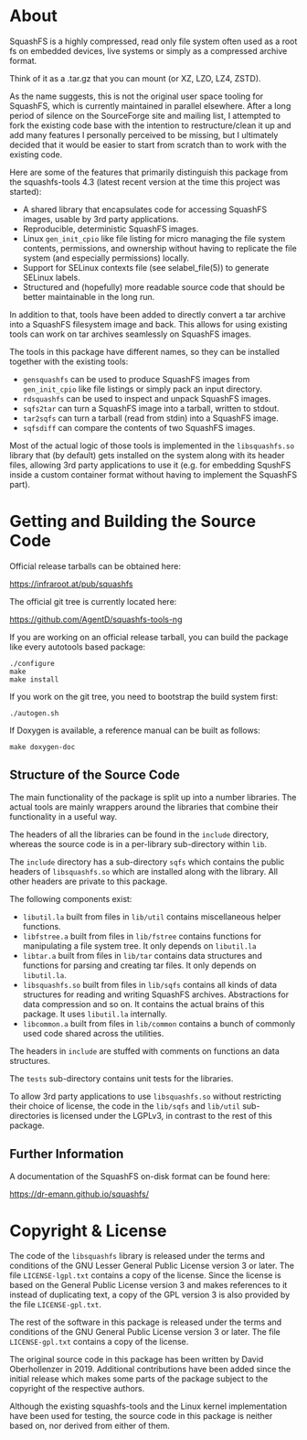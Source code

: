 # About

SquashFS is a highly compressed, read only file system often used as a root fs
on embedded devices, live systems or simply as a compressed archive format.

Think of it as a .tar.gz that you can mount (or XZ, LZO, LZ4, ZSTD).

As the name suggests, this is not the original user space tooling for
SquashFS, which is currently maintained in parallel elsewhere. After a
long period of silence on the SourceForge site and mailing list, I
attempted to fork the existing code base with the intention to
restructure/clean it up and add many features I personally perceived to
be missing, but I ultimately decided that it would be easier to start
from scratch than to work with the existing code.

Here are some of the features that primarily distinguish this package from
the squashfs-tools 4.3 (latest recent version at the time this project was
started):

 - A shared library that encapsulates code for accessing SquashFS images,
   usable by 3rd party applications.
 - Reproducible, deterministic SquashFS images.
 - Linux `gen_init_cpio` like file listing for micro managing the
   file system contents, permissions, and ownership without having to replicate
   the file system (and especially permissions) locally.
 - Support for SELinux contexts file (see selabel_file(5)) to generate
   SELinux labels.
 - Structured and (hopefully) more readable source code that should be better
   maintainable in the long run.


In addition to that, tools have been added to directly convert a tar archive
into a SquashFS filesystem image and back. This allows for using existing
tools can work on tar archives seamlessly on SquashFS images.


The tools in this package have different names, so they can be installed
together with the existing tools:

 - `gensquashfs` can be used to produce SquashFS images from `gen_init_cpio`
   like file listings or simply pack an input directory.
 - `rdsquashfs` can be used to inspect and unpack SquashFS images.
 - `sqfs2tar` can turn a SquashFS image into a tarball, written to stdout.
 - `tar2sqfs` can turn a tarball (read from stdin) into a SquashFS image.
 - `sqfsdiff` can compare the contents of two SquashFS images.


Most of the actual logic of those tools is implemented in the `libsquashfs.so`
library that (by default) gets installed on the system along with its header
files, allowing 3rd party applications to use it (e.g. for embedding SqushFS
inside a custom container format without having to implement the SquashFS
part).

# Getting and Building the Source Code

Official release tarballs can be obtained here:

https://infraroot.at/pub/squashfs

The official git tree is currently located here:

https://github.com/AgentD/squashfs-tools-ng

If you are working on an official release tarball, you can build the package
like every autotools based package:

	./configure
	make
	make install

If you work on the git tree, you need to bootstrap the build system first:

	./autogen.sh

If Doxygen is available, a reference manual can be built as follows:

	make doxygen-doc

## Structure of the Source Code

The main functionality of the package is split up into a number libraries.
The actual tools are mainly wrappers around the libraries that combine their
functionality in a useful way.

The headers of all the libraries can be found in the `include` directory,
whereas the source code is in a per-library sub-directory within `lib`.

The `include` directory has a sub-directory `sqfs` which contains the public
headers of `libsquashfs.so` which are installed along with the library. All
other headers are private to this package.

The following components exist:
 - `libutil.la` built from files in `lib/util` contains miscellaneous helper
   functions.
 - `libfstree.a` built from files in `lib/fstree` contains functions for
   manipulating a file system tree. It only depends on `libutil.la`
 - `libtar.a` built from files in `lib/tar` contains data structures and
   functions for parsing and creating tar files. It only depends
   on `libutil.la`.
 - `libsquashfs.so` built from files in `lib/sqfs` contains all kinds of
   data structures for reading and writing SquashFS archives. Abstractions
   for data compression and so on. It contains the actual brains of this
   package. It uses `libutil.la` internally.
 - `libcommon.a` built from files in `lib/common` contains a bunch
   of commonly used code shared across the utilities.

The headers in `include` are stuffed with comments on functions an data
structures.

The `tests` sub-directory contains unit tests for the libraries.

To allow 3rd party applications to use `libsquashfs.so` without restricting
their choice of license, the code in the `lib/sqfs` and `lib/util`
sub-directories is licensed under the LGPLv3, in contrast to the rest of this
package.

## Further Information

A documentation of the SquashFS on-disk format can be found here:

https://dr-emann.github.io/squashfs/

# Copyright & License

The code of the `libsquashfs` library is released under the terms and
conditions of the GNU Lesser General Public License version 3 or later. The
file `LICENSE-lgpl.txt` contains a copy of the license. Since the license is
based on the General Public License version 3 and makes references to it
instead of duplicating text, a copy of the GPL version 3 is also provided
by the file `LICENSE-gpl.txt`.

The rest of the software in this package is released under the terms and
conditions of the GNU General Public License version 3 or later. The
file `LICENSE-gpl.txt` contains a copy of the license.

The original source code in this package has been written by David
Oberhollenzer in 2019. Additional contributions have been added since the
initial release which makes some parts of the package subject to the copyright
of the respective authors.

Although the existing squashfs-tools and the Linux kernel implementation have
been used for testing, the source code in this package is neither based on,
nor derived from either of them.
